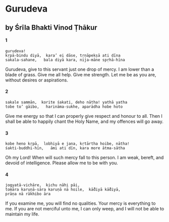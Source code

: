 # Gurudeva

## by Śrīla Bhakti Vinod Ṭhākur

#### 1

    gurudeva!
    kṛpā-bindu diyā,  kara’ ei dāse, tṛṇāpekṣā ati dīna
    sakala-sahane,   bala diyā kara, nija-māne spṛhā-hīna

Gurudeva, give to this servant just one drop of mercy. I am lower than a blade of grass. Give me all help. Give me strength. Let me be as you are, without desires or aspirations.

#### 2

    sakale sammān,  korite śakati, deho nātha! yathā yatha
    tobe to’ gāibo,   harināma-sukhe, aparādha hobe hoto

Give me energy so that I can properly give respect and honour to all. Then I shall be able to happily chant the Holy Name, and my offences will go away.

#### 3

    kobe heno kṛpā,  lobhiyā e jana, kṛtārtha hoibe, nātha!
    śakti-buddhi-hīn,   āmi ati dīn, kara more ātma-sātha

Oh my Lord! When will such mercy fall to this person. I am weak, bereft, and devoid of intelligence. Please allow me to be with you.

#### 4

    jogyatā-vichāre,  kichu nāhi pāi,
    tomāra karuṇā-sāra karuṇā nā hoile,  kā̐diyā kā̐diyā,
    prāṇa nā rākhibo āra

If you examine me, you will find no qualities. Your mercy is everything to me. If you are not merciful unto me, I can only weep, and I will not be able to maintain my life.


